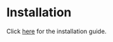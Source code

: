 # Installation

Click [here](https://core.digit.org/guides/installation-guide) for the installation guide.

